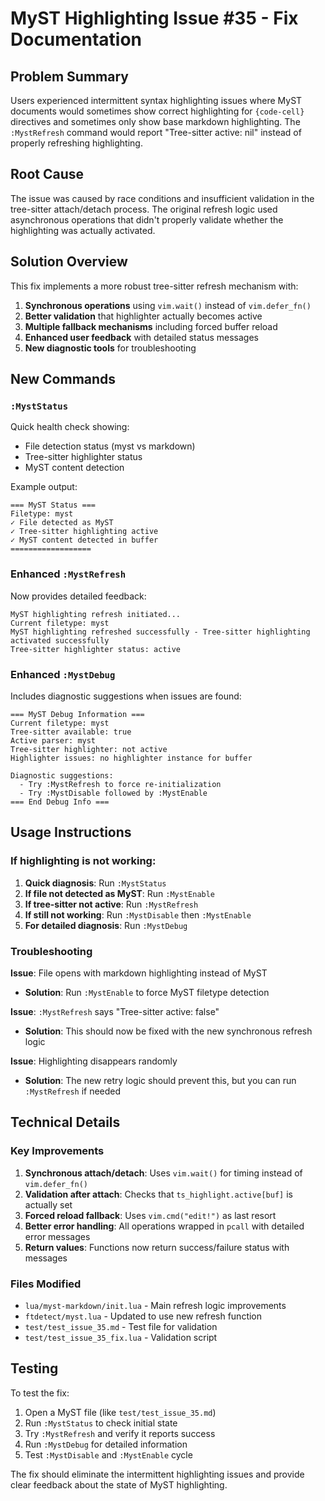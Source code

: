 # MyST Highlighting Issue #35 - Fix Documentation

## Problem Summary

Users experienced intermittent syntax highlighting issues where MyST documents would sometimes show correct highlighting for `{code-cell}` directives and sometimes only show base markdown highlighting. The `:MystRefresh` command would report "Tree-sitter active: nil" instead of properly refreshing highlighting.

## Root Cause

The issue was caused by race conditions and insufficient validation in the tree-sitter attach/detach process. The original refresh logic used asynchronous operations that didn't properly validate whether the highlighting was actually activated.

## Solution Overview

This fix implements a more robust tree-sitter refresh mechanism with:

1. **Synchronous operations** using `vim.wait()` instead of `vim.defer_fn()`
2. **Better validation** that highlighter actually becomes active
3. **Multiple fallback mechanisms** including forced buffer reload
4. **Enhanced user feedback** with detailed status messages
5. **New diagnostic tools** for troubleshooting

## New Commands

### `:MystStatus`
Quick health check showing:
- File detection status (myst vs markdown)
- Tree-sitter highlighter status
- MyST content detection

Example output:
```
=== MyST Status ===
Filetype: myst
✓ File detected as MyST
✓ Tree-sitter highlighting active
✓ MyST content detected in buffer
==================
```

### Enhanced `:MystRefresh`
Now provides detailed feedback:
```
MyST highlighting refresh initiated...
Current filetype: myst
MyST highlighting refreshed successfully - Tree-sitter highlighting activated successfully
Tree-sitter highlighter status: active
```

### Enhanced `:MystDebug`
Includes diagnostic suggestions when issues are found:
```
=== MyST Debug Information ===
Current filetype: myst
Tree-sitter available: true
Active parser: myst
Tree-sitter highlighter: not active
Highlighter issues: no highlighter instance for buffer

Diagnostic suggestions:
  - Try :MystRefresh to force re-initialization
  - Try :MystDisable followed by :MystEnable
=== End Debug Info ===
```

## Usage Instructions

### If highlighting is not working:

1. **Quick diagnosis**: Run `:MystStatus`
2. **If file not detected as MyST**: Run `:MystEnable`
3. **If tree-sitter not active**: Run `:MystRefresh`
4. **If still not working**: Run `:MystDisable` then `:MystEnable`
5. **For detailed diagnosis**: Run `:MystDebug`

### Troubleshooting

**Issue**: File opens with markdown highlighting instead of MyST
- **Solution**: Run `:MystEnable` to force MyST filetype detection

**Issue**: `:MystRefresh` says "Tree-sitter active: false"
- **Solution**: This should now be fixed with the new synchronous refresh logic

**Issue**: Highlighting disappears randomly
- **Solution**: The new retry logic should prevent this, but you can run `:MystRefresh` if needed

## Technical Details

### Key Improvements

1. **Synchronous attach/detach**: Uses `vim.wait()` for timing instead of `vim.defer_fn()`
2. **Validation after attach**: Checks that `ts_highlight.active[buf]` is actually set
3. **Forced reload fallback**: Uses `vim.cmd("edit!")` as last resort
4. **Better error handling**: All operations wrapped in `pcall` with detailed error messages
5. **Return values**: Functions now return success/failure status with messages

### Files Modified

- `lua/myst-markdown/init.lua` - Main refresh logic improvements
- `ftdetect/myst.lua` - Updated to use new refresh function
- `test/test_issue_35.md` - Test file for validation
- `test/test_issue_35_fix.lua` - Validation script

## Testing

To test the fix:

1. Open a MyST file (like `test/test_issue_35.md`)
2. Run `:MystStatus` to check initial state
3. Try `:MystRefresh` and verify it reports success
4. Run `:MystDebug` for detailed information
5. Test `:MystDisable` and `:MystEnable` cycle

The fix should eliminate the intermittent highlighting issues and provide clear feedback about the state of MyST highlighting.